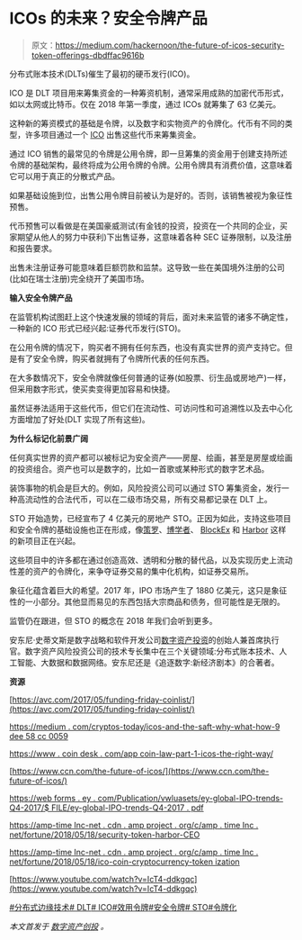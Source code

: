 # ICOs 的未来？安全令牌产品

> 原文：<https://medium.com/hackernoon/the-future-of-icos-security-token-offerings-dbdffac9616b>

分布式账本技术(DLTs)催生了最初的硬币发行(ICO)。

ICO 是 DLT 项目用来筹集资金的一种筹资机制，通常采用成熟的加密代币形式，如以太网或比特币。仅在 2018 年第一季度，通过 ICOs 就筹集了 63 亿美元。

这种新的筹资模式的基础是令牌，以及数字和实物资产的令牌化。代币有不同的类型，许多项目通过一个 [ICO](https://hackernoon.com/tagged/ico) 出售这些代币来筹集资金。

通过 ICO 销售的最常见的令牌是公用令牌，即一旦筹集的资金用于创建支持所述令牌的基础架构，最终将成为公用令牌的令牌。公用令牌具有消费价值，这意味着它可以用于真正的分散式产品。

如果基础设施到位，出售公用令牌目前被认为是好的。否则，该销售被视为象征性预售。

代币预售可以看做是在美国豪威测试(有金钱的投资，投资在一个共同的企业，买家期望从他人的努力中获利)下出售证券，这意味着各种 SEC 证券限制，以及注册和报告要求。

出售未注册证券可能意味着巨额罚款和监禁。这导致一些在美国境外注册的公司(比如在瑞士注册)完全绕开了美国市场。

**输入安全令牌产品**

在监管机构试图赶上这个快速发展的领域的背后，面对未来监管的诸多不确定性，一种新的 ICO 形式已经兴起:证券代币发行(STO)。

在公用令牌的情况下，购买者不拥有任何东西，也没有真实世界的资产支持它。但是有了安全令牌，购买者就拥有了令牌所代表的任何东西。

在大多数情况下，安全令牌就像任何普通的证券(如股票、衍生品或房地产)一样，但采用数字形式，使买卖变得更加容易和快捷。

虽然证券法适用于这些代币，但它们在流动性、可访问性和可追溯性以及去中心化方面增加了好处(DLT 实现了所有这些)。

**为什么标记化前景广阔**

任何真实世界的资产都可以被标记为安全资产——房屋、绘画，甚至是房屋或绘画的投资组合。资产也可以是数字的，比如一首歌或某种形式的数字艺术品。

装饰事物的机会是巨大的。例如，风险投资公司可以通过 STO 筹集资金，发行一种高流动性的合法代币，可以在二级市场交易，所有交易都记录在 DLT 上。

STO 开始造势，已经宣布了 4 亿美元的房地产 STO。正因为如此，支持这些项目和安全令牌的基础设施也正在形成，像[策罗](https://www.tzero.com/)、[博学者](https://polymath.network/)、 [BlockEx](https://www.blockex.com/) 和 [Harbor](https://harbor.com/) 这样的新项目正在兴起。

这些项目中的许多都在通过创造高效、透明和分散的替代品，以及实现历史上流动性差的资产的令牌化，来争夺证券交易的集中化机构，如证券交易所。

象征化蕴含着巨大的希望。2017 年，IPO 市场产生了 1880 亿美元，这只是象征性的一小部分。其他显而易见的东西包括大宗商品和债务，但可能性是无限的。

监管仍在跟进，但 STO 的概念在 2018 年我们会听到更多。

安东尼·史蒂文斯是数字战略和软件开发公司[数字资产投资](http://www.da.ventures)的创始人兼首席执行官。数字资产风险投资公司的技术专长集中在三个关键领域:分布式账本技术、人工智能、大数据和数据网络。安东尼还是《追逐数字:新经济剧本》的合著者。

**资源**

[https://avc.com/2017/05/funding-friday-coinlist/](https://avc.com/2017/05/funding-friday-coinlist/)

[https://medium . com/cryptos-today/icos-and-the-saft-why-what-how-9 dee 58 cc 0059](/cryptos-today/icos-and-the-saft-why-what-and-how-9dee58cc0059)

[https://www . coin desk . com/app coin-law-part-1-icos-the-right-way/](https://www.coindesk.com/appcoin-law-part-1-icos-the-right-way/)

[https://www.ccn.com/the-future-of-icos/](https://www.ccn.com/the-future-of-icos/)

[https://web forms . ey . com/Publication/vwluasets/ey-global-IPO-trends-Q4-2017/$ FILE/ey-global-IPO-trends-Q4-2017 . pdf](https://webforms.ey.com/Publication/vwLUAssets/ey-global-ipo-trends-q4-2017/$FILE/ey-global-ipo-trends-q4-2017.pdf)

[https://amp-time Inc-net . cdn . amp project . org/c/amp . time Inc . net/fortune/2018/05/18/security-token-harbor-CEO](https://amp-timeinc-net.cdn.ampproject.org/c/amp.timeinc.net/fortune/2018/05/18/security-token-harbor-ceo)

[https://amp-time Inc-net . cdn . amp project . org/c/amp . time Inc . net/fortune/2018/05/18/ico-coin-cryptocurrency-token ization](https://amp-timeinc-net.cdn.ampproject.org/c/amp.timeinc.net/fortune/2018/05/18/ico-coin-cryptocurrency-tokenization)

[https://www.youtube.com/watch?v=IcT4-ddkgqc](https://www.youtube.com/watch?v=IcT4-ddkgqc)

[#分布式边缘技术](https://www.da.ventures/thought-leadership/search/posts?query=%23distributedledgertechnology)[# DLT](https://www.da.ventures/thought-leadership/search/posts?query=%23DLT)[# ICO](https://www.da.ventures/thought-leadership/search/posts?query=%23ICO)[#效用令牌](https://www.da.ventures/thought-leadership/search/posts?query=%23utilitytoken)[#安全令牌](https://www.da.ventures/thought-leadership/search/posts?query=%23securitytokenoffering)[# STO](https://www.da.ventures/thought-leadership/search/posts?query=%23STO)[#令牌化](https://www.da.ventures/thought-leadership/search/posts?query=%23tokenisation)

*本文首发于* [*数字资产创投*](https://www.da.ventures/) *。*